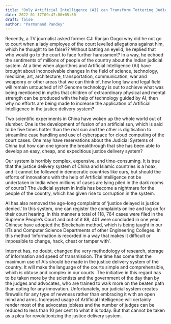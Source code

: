 ```yaml
---
title: "Only Artificial Intelligence (AI) can Transform Tottering Judicial System"
date: 2022-01-17T09:47:00+05:30 
draft: false 
author: "Parmanand Pandey"
---
```


Recently, a TV journalist asked former CJI Ranjan Gogoi why did he not go to court when a lady employee of the court
levelled allegations against him, which he thought to be false?? Without batting an eyelid, he replied that who would go
to the court to face further harassment? In a way, he echoed the sentiments of millions of people of the country about
the Indian judicial system. At a time when algorithms and Artificial Intelligence (AI) have brought about inconceivable
changes in the field of science, technology, medicine, art, architecture, transportation, communication, war and
weaponry or other areas that we can think of, how long law and legal field will remain untouched of it? Genome
technology is out to achieve what was being mentioned in myths that children of extraordinary physical and mental
strength can be produced with the help of technology guided by AI, then why no efforts are being made to increase the
application of Artificial Intelligence in the justice delivery system?

Two scientific experiments in China have woken up the whole world out of slumber. One is the development of fusion of an
artificial sun, which is said to be five times hotter than the real sun and the other is digitisation to streamline case
handling and use of cyberspace for cloud computing of the court cases. One may have reservations about the Judicial
Systems of China but how can one ignore the breakthrough that she has been able to develop an easy, cheap, and
expeditious justice delivery system? 

Our system is horribly complex, expensive, and time-consuming. It is true that the
justice delivery system of China and Islamic countries is a hoax, and it cannot be followed in democratic countries like
ours, but should the efforts of innovations with the help of ArtificialIntelligence not be undertaken in India when
millions of cases are lying piled in the dark rooms of courts? The Judicial system in India has become a nightmare for
the people of the country, which has given rise to corruption in the system.

AI has also removed the age-long complaints of ‘justice delayed is justice denied.' In this system, one can register the
complaints online and log on for their court hearing. In this manner a total of 118, 764 cases were filed in the Supreme
People’s Court and out of it 88, 401 were concluded in one year. Chinese have adopted the Blockchain method, which is
being taught in our IITs and Computer Science Departments of other Engineering Colleges. In this method ‘information is
recorded in a way that makes it difficult or impossible to change, hack, cheat or tamper with’. 

Internet has, no doubt, changed the very methodology of research, storage of information and speed of transmission. The
time has come that the maximum use of AIs should be made in the justice delivery system of the country. It will make the
language of the courts simple and comprehensible, which is obtuse and complex in our courts. The initiative in this
regard has to be taken more by the scientists and the government of the day than by the judges and advocates, who are
trained to walk more on the beaten path than opting for any innovation. Unfortunately, our judicial system creates
firewalls for any type of newness rather than embracing it with an open mind and arms. Increased usage of Artificial
Intelligence will certainly render most of the advocates jobless and the number of judges can be reduced to less than 10
per cent to what it is today. But that cannot be taken as a plea for revolutionizing the justice delivery system.
